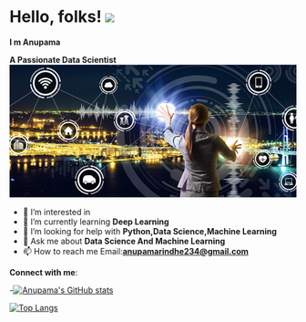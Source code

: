 # Hello, folks! <img src="https://raw.githubusercontent.com/MartinHeinz/MartinHeinz/master/wave.gif" width="30px">
**I m Anupama**

**A Passionate Data Scientist**
          ![Screenshot](data-science.png)
           
           
- 👀 I’m interested in 
- 🌱 I’m currently learning **Deep Learning**
- 🤝 I’m looking for help with **Python,Data Science,Machine Learning**
- 💬 Ask me about **Data Science And Machine Learning**
- 📫 How to reach me Email:**anupamarindhe234@gmail.com**

**Connect with me**:


<!-- Links to your social media accounts -->

[2]: https://www.linkedin.com/in/anupama-rindhe-102285141/



-[![Anupama's GitHub stats](https://github-readme-stats.vercel.app/api?username=Anupama234)](https://github.com/Anupama234/github-readme-stats)

[![Top Langs](https://github-readme-stats.vercel.app/api/top-langs/?username=Anupama234&layout=compact)](https://github.com/Anupama234/github-readme-stats)

<!---
Anupama234/Anupama234 is a ✨ special ✨ repository because its `README.md` (this file) appears on your GitHub profile.
You can click the Preview link to take a look at your changes.
--->
